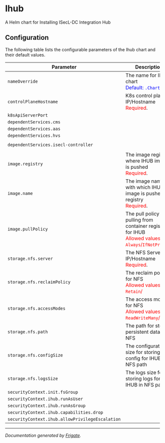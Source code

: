 
Ihub
===========

A Helm chart for Installing ISecL-DC Integration Hub


## Configuration

The following table lists the configurable parameters of the Ihub chart and their default values.

| Parameter                | Description             | Default        |
| ------------------------ | ----------------------- | -------------- |
| `nameOverride` | The name for IHUB chart<br> <span style="color:blue">Default: `.Chart.name`</span> | `""` |
| `controlPlaneHostname` | K8s control plane IP/Hostname<br> <span style="color:red">Required</span>. | `""` |
| `k8sApiServerPort` |  | `6443` |
| `dependentServices.cms` |  | `"cms"` |
| `dependentServices.aas` |  | `"aas"` |
| `dependentServices.hvs` |  | `"hvs"` |
| `dependentServices.isecl-controller` |  | `"isecl-controller"` |
| `image.registry` | The image registry where IHUB image is pushed<br> <span style="color:red">Required</span>. | `""` |
| `image.name` | The image name with which IHUB image is pushed to registry<br> <span style="color:red">Required</span>. | `""` |
| `image.pullPolicy` | The pull policy for pulling from container registry for IHUB<br> <span style="color:red">Allowed values: `Always`/`IfNotPresent`</span> | `"Always"` |
| `storage.nfs.server` | The NFS Server IP/Hostname<br> <span style="color:red">Required</span>. | `""` |
| `storage.nfs.reclaimPolicy` | The reclaim policy for NFS<br> <span style="color:red">Allowed values: `Retain`/</span> | `"Retain"` |
| `storage.nfs.accessModes` | The access modes for NFS<br> <span style="color:red">Allowed values: `ReadWriteMany`/</span> | `"ReadWriteMany"` |
| `storage.nfs.path` | The path for storing persistent data on NFS | `"/mnt/nfs_share"` |
| `storage.nfs.configSize` | The configuration size for storing config for IHUB in NFS path | `"10Mi"` |
| `storage.nfs.logsSize` | The logs size for storing logs for IHUB in NFS path | `"1Gi"` |
| `securityContext.init.fsGroup` |  | `1001` |
| `securityContext.ihub.runAsUser` |  | `1001` |
| `securityContext.ihub.runAsGroup` |  | `1001` |
| `securityContext.ihub.capabilities.drop` |  | `["all"]` |
| `securityContext.ihub.allowPrivilegeEscalation` |  | `false` |



---
_Documentation generated by [Frigate](https://frigate.readthedocs.io)._


